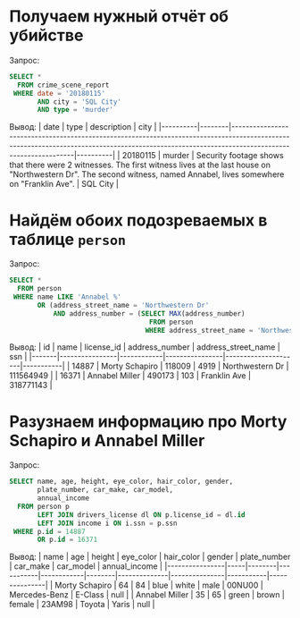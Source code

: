 # Получаем нужный отчёт об убийстве
Запрос:
```sql
SELECT * 
  FROM crime_scene_report
 WHERE date = '20180115'
       AND city = 'SQL City'
       AND type = 'murder'
```
Вывод:
| date     | type   | description                                                                                                                                                                                  | city     |
|----------|--------|----------------------------------------------------------------------------------------------------------------------------------------------------------------------------------------------|----------|
| 20180115 | murder | Security  footage shows that there were 2 witnesses. The first witness lives at  the last house on "Northwestern Dr". The second witness, named Annabel,  lives somewhere on "Franklin Ave". | SQL City |

# Найдём обоих подозреваемых в таблице `person`
Запрос:
```sql
SELECT *
  FROM person
 WHERE name LIKE 'Annabel %'
       OR (address_street_name = 'Northwestern Dr'
           AND address_number = (SELECT MAX(address_number)
                                   FROM person
                                  WHERE address_street_name = 'Northwestern Dr'))
```
Вывод:
| id    | name           | license_id | address_number | address_street_name | ssn       |
|-------|----------------|------------|----------------|---------------------|-----------|
| 14887 | Morty Schapiro | 118009     | 4919           | Northwestern Dr     | 111564949 |
| 16371 | Annabel Miller | 490173     | 103            | Franklin Ave        | 318771143 |

# Разузнаем информацию про <b>Morty Schapiro</b> и <b>Annabel Miller</b>
Запрос:
```sql
SELECT name, age, height, eye_color, hair_color, gender,
       plate_number, car_make, car_model,
       annual_income
  FROM person p
       LEFT JOIN drivers_license dl ON p.license_id = dl.id
       LEFT JOIN income i ON i.ssn = p.ssn
 WHERE p.id = 14887
       OR p.id = 16371
```
Вывод:
| name           | age | height | eye_color | hair_color | gender | plate_number | car_make      | car_model | annual_income |
|----------------|-----|--------|-----------|------------|--------|--------------|---------------|-----------|---------------|
| Morty Schapiro | 64  | 84     | blue      | white      | male   | 00NU00       | Mercedes-Benz | E-Class   | null          |
| Annabel Miller | 35  | 65     | green     | brown      | female | 23AM98       | Toyota        | Yaris     | null          |

